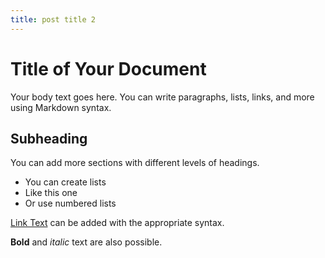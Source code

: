 ```yaml
---
title: post title 2
---
```


# Title of Your Document

Your body text goes here. You can write paragraphs, lists, links, and more using Markdown syntax.

## Subheading

You can add more sections with different levels of headings.

- You can create lists
- Like this one
- Or use numbered lists

[Link Text](https://www.example.com) can be added with the appropriate syntax.

**Bold** and _italic_ text are also possible.
